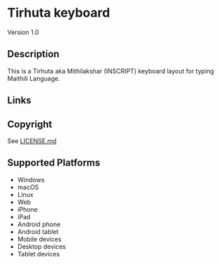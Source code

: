 Tirhuta keyboard
==============

Version 1.0

Description
-----------
This is a Tirhuta aka Mithilakshar (INSCRIPT) keyboard layout for typing Maithili Language.

Links
-----

Copyright
---------
See [LICENSE.md](LICENSE.md)

Supported Platforms
-------------------
 * Windows
 * macOS
 * Linux
 * Web
 * iPhone
 * iPad
 * Android phone
 * Android tablet
 * Mobile devices
 * Desktop devices
 * Tablet devices

